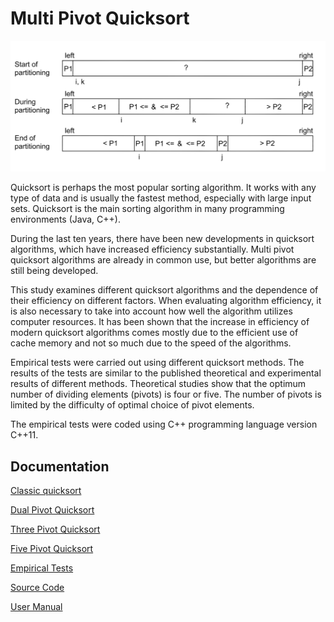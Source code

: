 # Multi Pivot Quicksort

<img src="documentation/png/dualpivot.png" width="750">

Quicksort is perhaps the most popular sorting algorithm. It works with any type of data and is usually the fastest method, especially with large input sets. Quicksort is the main sorting algorithm in many programming environments (Java, C++).

During the last ten years, there have been new developments in quicksort algorithms, which have increased efficiency substantially. Multi pivot quicksort algorithms are already in common use, but better algorithms are still being developed.

This study examines different quicksort algorithms and the dependence of their efficiency on different factors. When evaluating algorithm efficiency, it is also necessary to take into account how well the algorithm utilizes computer resources. It has been shown that the increase in efficiency of modern quicksort algorithms comes mostly due to the efficient use of cache memory and not so much due to the speed of the algorithms.

Empirical tests were carried out using different quicksort methods. The results of the tests are similar to the published theoretical and experimental results of different methods. Theoretical studies show that the optimum number of dividing elements (pivots) is four or five. The number of pivots is limited by the difficulty of optimal choice of pivot elements.

The empirical tests were coded using C++ programming language version C++11.
## Documentation

[Classic quicksort](https://github.com/lautanal/quicksort/blob/master/documentation/classic.md)

[Dual Pivot Quicksort](https://github.com/lautanal/quicksort/blob/master/documentation/dualpivot.md)

[Three Pivot Quicksort](https://github.com/lautanal/quicksort/blob/master/documentation/threepivot.md)

[Five Pivot Quicksort](https://github.com/lautanal/quicksort/blob/master/documentation/fivepivot.md)

[Empirical Tests](https://github.com/lautanal/quicksort/blob/master/documentation/testdocument.md)

[Source Code](https://github.com/lautanal/quicksort/blob/master/src)

[User Manual](https://github.com/lautanal/quicksort/blob/master/documentation/usermanual.md)
